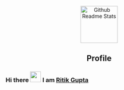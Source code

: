 <p align="center">
 <img width="100px" src="https://res.cloudinary.com/anuraghazra/image/upload/v1594908242/logo_ccswme.svg" align="center" alt="Github Readme Stats" />
 <h2 align="center">Profile</h2>
</p>

### Hi there <img src="https://github.com/TheDudeThatCode/TheDudeThatCode/blob/master/Assets/Hi.gif" width="29px"> I am [Ritik Gupta](https://ritikgupta.tk)

